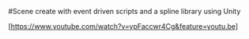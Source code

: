 #Scene create with event driven scripts and a spline library using Unity

[https://www.youtube.com/watch?v=ypFaccwr4Cg&feature=youtu.be]
